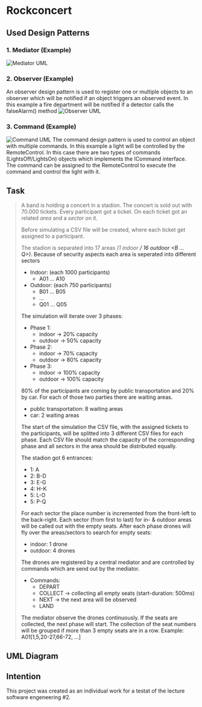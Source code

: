  # Rockconcert
 ## Used Design Patterns
 ### 1. Mediator (Example)
 ![Mediator UML](https://i.imgur.com/gN7Fp38.png)
 
 ### 2. Observer  (Example)
 An observer design pattern is used to register one or multiple objects to an observer which will be notified if an object triggers an observed event. In this example a fire department will be notified if a detector calls the falseAlarm() method
 ![Observer UML](https://i.imgur.com/kklq8PH.png)
 
 ### 3. Command  (Example)
 ![Command UML](https://i.imgur.com/ARciRX8.png)
 The command design pattern is used to control an object with multiple commands. In this example a light will be controlled by the RemoteControl. In this case there are two types of commands (LightsOff/LightsOn) objects which implements the ICommand interface. The command can be assigned to the RemoteControl to execute the command and control the light with it.
 
 
 ## Task
 
 > A band is holding a concert in a stadion. The concert is sold out with 70.000 tickets.
 > Every participant got a ticket. On each ticket got an related *area* and a *sector* on it.
 >
 > Before simulating a CSV file will be created, where each ticket get assigned to a participant.
 >
 > The stadion is separated into 17 areas *(1 indoor <A>/ 16 outdoor <B ... Q>)*.
 > Because of security aspects each area is seperated into different sectors
 > * Indoor: (each 1000 participants) 
 >   * A01 ... A10
 > * Outdoor: (each 750 participants)
 >   * B01 ... B05
 >   * ...
 >   * Q01 ... Q05
 >
 >  The simulation will iterate over 3 phases:
 >  * Phase 1:
 >	  * indoor -> 20% capacity
 >	  * outdoor -> 50% capacity
 >  * Phase 2:
 >	  * indoor -> 70% capacity
 >	  * outdoor -> 80% capacity
 >  * Phase 3:
 >	  * indoor -> 100% capacity
 >	  * outdoor -> 100% capacity
 >
 > 80% of the participants are coming by public transportation and 20% by car.
 > For each of those two parties there are waiting areas.
 >  * public transportation: 8 waiting areas
 >  * car: 2 waiting areas
 >
 > The start of the simulation the CSV file, with the assigned tickets to the participants, will be splitted into 3 different CSV files for each phase.
 > Each CSV file should match the capacity of the corresponding phase and all sectors in the area should be distributed equally.
 >
 > The stadion got 6 entrances:
 > * 1: A
 > * 2: B-D
 > * 3: E-G
 > * 4: H-K
 > * 5: L-O
 > * 5: P-Q
 >
 > For each sector the place number is incremented from the front-left to the back-right.
 > Each sector (from first to last) for in- & outdoor areas will be called out with the empty seats.
 > After each phase drones will fly over the areas/sectors to search for empty seats:
 > * indoor: 1 drone
 > * outdoor: 4 drones
 >
 > The drones are registered by a central mediator and are controlled by commands which are send out by the mediator.
 > * Commands: 
 >   * DEPART
 >   * COLLECT -> collecting all empty seats (start-duration: 500ms)
 >   * NEXT -> the next area will be observed
 >   * LAND
 >
 > The mediator observe the drones continuously. If the seats are collected, the next phase will start.
 > The collection of the seat numbers will be grouped if more than 3 empty seats are in a row.
 > Example: A01[1,5,20-27,66-72, ...]
 
  ## UML Diagram
  
  <insert here>
  
  ## Intention
  This project was created as an individual work for a testat of the lecture software engeneering #2.